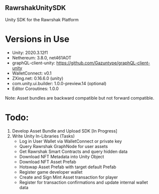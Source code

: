 ## RawrshakUnitySDK
Unity SDK for the Rawrshak Platform

# Versions in Use
- Unity: 2020.3.12f1
- Nethereum: 3.8.0, net461AOT
- graphQL-client-unity: https://github.com/Gazuntype/graphQL-client-unity
- WalletConnect: v0.1
- ZXing.net: 0.16.6.0 (unity)
- com.unity.ui.builder: 1.0.0-preview.14 (optional)
- Editor Coroutines: 1.0.0 

Note: Asset bundles are backward compatible but not forward compatible.

# Todo:
1. Develop Asset Bundle and Upload SDK [In Progress]
2. Write Unity In-Libraries (Tasks)
    - Log in User Wallet via WalletConnect or private key
    - Query Rawrshak GraphNode for user assets
    - Get Rawrshak Smart Contracts and query hidden data
    - Download NFT Metadata into Unity Object
    - Download NFT Asset Prefab
    - Hotswap Asset Prefab with target default Prefab
    - Register game developer wallet
    - Create and Sign Mint Asset transaction for player
    - Register for transaction confirmations and update internal wallet data
